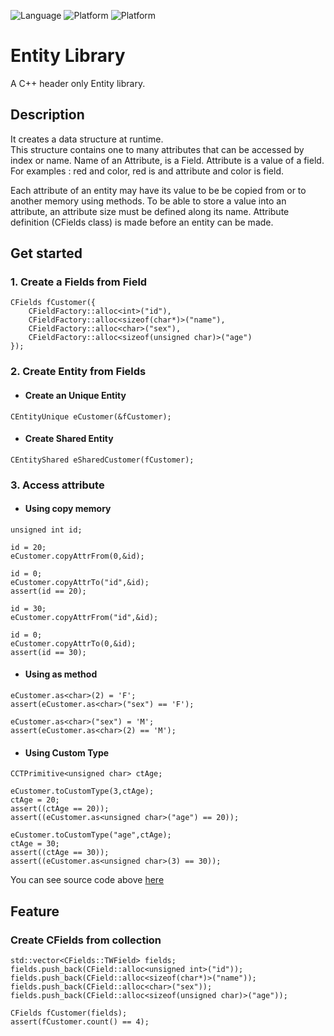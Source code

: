![Language](https://img.shields.io/badge/language-c++-red.svg)
![Platform](https://img.shields.io/badge/compiler-g++-lightgrey.svg)
![Platform](https://img.shields.io/badge/build-make-yellow.svg)

# Entity Library
A C++ header only Entity library.

## Description
It creates a data structure at runtime.\
This structure contains one to many attributes that can be accessed by index or name.
Name of an Attribute, is a Field. Attribute is a value of a field.
For examples :
red and color, red is and attribute and color is field. 

Each attribute of an entity may have its value to be be copied from or to another memory using methods.
To be able to store a value into an attribute, an attribute size must be defined along its name.
Attribute definition (CFields class) is made before an entity can be made.

## Get started
### 1. Create a Fields from Field
```
CFields fCustomer({
    CFieldFactory::alloc<int>("id"),
    CFieldFactory::alloc<sizeof(char*)>("name"),
    CFieldFactory::alloc<char>("sex"),
    CFieldFactory::alloc<sizeof(unsigned char)>("age")
});
```
### 2. Create Entity from Fields

- #### Create an Unique Entity
```
CEntityUnique eCustomer(&fCustomer);
```

- #### Create Shared Entity
```
CEntityShared eSharedCustomer(fCustomer);
```

### 3. Access attribute
- #### Using copy memory
```
unsigned int id;

id = 20;
eCustomer.copyAttrFrom(0,&id);

id = 0;
eCustomer.copyAttrTo("id",&id);
assert(id == 20);

id = 30;
eCustomer.copyAttrFrom("id",&id);

id = 0;
eCustomer.copyAttrTo(0,&id);
assert(id == 30);
```
- #### Using as method 
```
eCustomer.as<char>(2) = 'F';
assert(eCustomer.as<char>("sex") == 'F');

eCustomer.as<char>("sex") = 'M';
assert(eCustomer.as<char>(2) == 'M');

```
- #### Using Custom Type
```
CCTPrimitive<unsigned char> ctAge;

eCustomer.toCustomType(3,ctAge);
ctAge = 20;
assert((ctAge == 20));
assert((eCustomer.as<unsigned char>("age") == 20));

eCustomer.toCustomType("age",ctAge);
ctAge = 30;
assert((ctAge == 30));
assert((eCustomer.as<unsigned char>(3) == 30));
```


You can see source code above [here](https://github.com/ipgdbali/entity/blob/master/test/start.cpp)

## Feature
### Create CFields from collection
```
std::vector<CFields::TWField> fields;
fields.push_back(CField::alloc<unsigned int>("id"));
fields.push_back(CField::alloc<sizeof(char*)>("name"));
fields.push_back(CField::alloc<char>("sex"));
fields.push_back(CField::alloc<sizeof(unsigned char)>("age"));

CFields fCustomer(fields);
assert(fCustomer.count() == 4);
```
